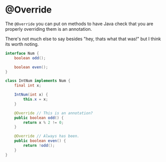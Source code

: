 # @Override

The `@Override` you can put on methods to have Java check that you are properly overriding them
is an annotation.

There's not much else to say besides "hey, thats what that was!" but I think its
worth noting.

```java
interface Num {
    boolean odd();

    boolean even();
}

class IntNum implements Num {
    final int x;

    IntNum(int x) {
        this.x = x;
    }

    @Override // This is an annotation?
    public boolean odd() {
        return x % 2 != 0;
    }

    @Override // Always has been.
    public boolean even() {
        return !odd();
    }
}
```